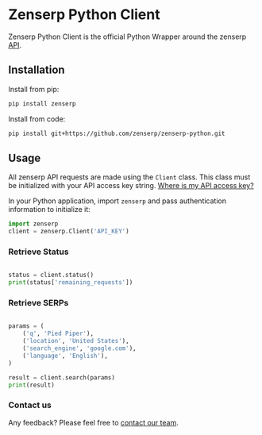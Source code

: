 # Zenserp Python Client #

Zenserp Python Client is the official Python Wrapper around the zenserp [API](https://docs.zenserp.com).

## Installation

Install from pip:
````sh
pip install zenserp
````

Install from code:
````sh
pip install git+https://github.com/zenserp/zenserp-python.git
````

## Usage

All zenserp API requests are made using the `Client` class. This class must be initialized with your API access key string. [Where is my API access key?](https://app.zenserp.com/dashboard)

In your Python application, import `zenserp` and pass authentication information to initialize it:

````python
import zenserp
client = zenserp.Client('API_KEY')
````

### Retrieve Status

```python

status = client.status()
print(status['remaining_requests'])

```

### Retrieve SERPs

```python

params = (
    ('q', 'Pied Piper'),
    ('location', 'United States'),
    ('search_engine', 'google.com'),
    ('language', 'English'),
)

result = client.search(params)
print(result)

```

### Contact us
Any feedback? Please feel free to [contact our team](mailto:office@zenserp.com).

